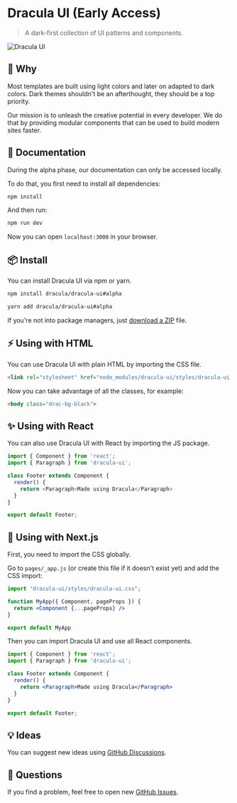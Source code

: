 # Dracula UI (Early Access)

> A dark-first collection of UI patterns and components.

![Dracula UI](https://user-images.githubusercontent.com/398893/111241824-24571f00-85bb-11eb-86fc-15836ac703c6.png)

## :thinking: Why

Most templates are built using light colors and later on adapted to dark colors. Dark themes shouldn't be an afterthought, they should be a top priority.

Our mission is to unleash the creative potential in every developer. We do that by providing modular components that can be used to build modern sites faster.

## :book: Documentation

During the alpha phase, our documentation can only be accessed locally.

To do that, you first need to install all dependencies:

```bash
npm install
```

And then run:

```bash
npm run dev
```

Now you can open `localhost:3000` in your browser.

## :package: Install

You can install Dracula UI via npm or yarn.

```bash
npm install dracula/dracula-ui#alpha

yarn add dracula/dracula-ui#alpha
```

If you're not into package managers, just [download a ZIP](https://github.com/dracula/dracula-ui/archive/master.zip) file.

## :zap: Using with HTML

You can use Dracula UI with plain HTML by importing the CSS file.

```html
<link rel="stylesheet" href="node_modules/dracula-ui/styles/dracula-ui.css" />
```

Now you can take advantage of all the classes, for example:

```html
<body class="drac-bg-black">
```

## :sparkles: Using with React

You can also use Dracula UI with React by importing the JS package.

```js
import { Component } from 'react';
import { Paragraph } from 'dracula-ui';

class Footer extends Component {
  render() {
    return <Paragraph>Made using Dracula</Paragraph>
  }
}

export default Footer;
```

## :rocket: Using with Next.js

First, you need to import the CSS globally.

Go to `pages/_app.js` (or create this file if it doesn't exist yet) and add the CSS import:

```jsx
import "dracula-ui/styles/dracula-ui.css";

function MyApp({ Component, pageProps }) {
  return <Component {...pageProps} />
}

export default MyApp
```

Then you can import Dracula UI and use all React components.

```jsx
import { Component } from 'react';
import { Paragraph } from 'dracula-ui';

class Footer extends Component {
  render() {
    return <Paragraph>Made using Dracula</Paragraph>
  }
}

export default Footer;
```

## :bulb: Ideas

You can suggest new ideas using [GitHub Discussions](https://github.com/dracula/dracula-ui/discussions).

## :wave: Questions

If you find a problem, feel free to open new [GitHub Issues](https://github.com/dracula/dracula-ui/issues).